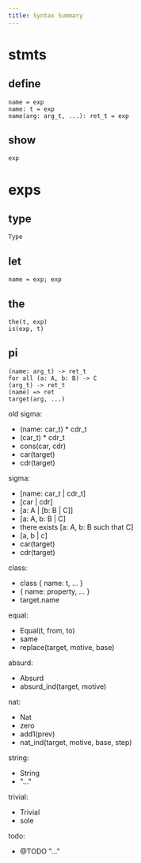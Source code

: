 ```yaml
---
title: Syntax Summary
---
```


# stmts

## define

``` cicada impression
name = exp
name: t = exp
name(arg: arg_t, ...): ret_t = exp
```

## show

``` cicada impression
exp
```

# exps

## type

``` cicada impression
Type
```

## let

``` cicada impression
name = exp; exp
```

## the

``` cicada impression
the(t, exp)
is(exp, t)
```

## pi

``` cicada impression
(name: arg_t) -> ret_t
for all (a: A, b: B) -> C
(arg_t) -> ret_t
(name) => ret
target(arg, ...)
```

old sigma:
- (name: car_t) * cdr_t
- (car_t) * cdr_t
- cons(car, cdr)
- car(target)
- cdr(target)

sigma:
- [name: car_t | cdr_t]
- [car | cdr]
- [a: A | [b: B | C]]
- [a: A, b: B | C]
- there exists [a: A, b: B such that C]
- [a, b | c]
- car(target)
- cdr(target)

class:
- class { name: t, ... }
- { name: property, ... }
- target.name

equal:
- Equal(t, from, to)
- same
- replace(target, motive, base)

absurd:
- Absurd
- absurd_ind(target, motive)

nat:
- Nat
- zero
- add1(prev)
- nat_ind(target, motive, base, step)

string:
- String
- "..."

trivial:
- Trivial
- sole

todo:
- @TODO "..."
